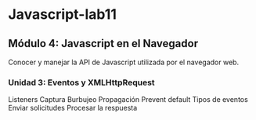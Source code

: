 # Javascript-lab11

## Módulo 4: Javascript en el Navegador
Conocer y manejar la API de Javascript utilizada por el navegador web.

### Unidad 3: Eventos y XMLHttpRequest
Listeners 
Captura
Burbujeo
Propagación 
Prevent default 
Tipos de eventos 
Enviar solicitudes
Procesar la respuesta
